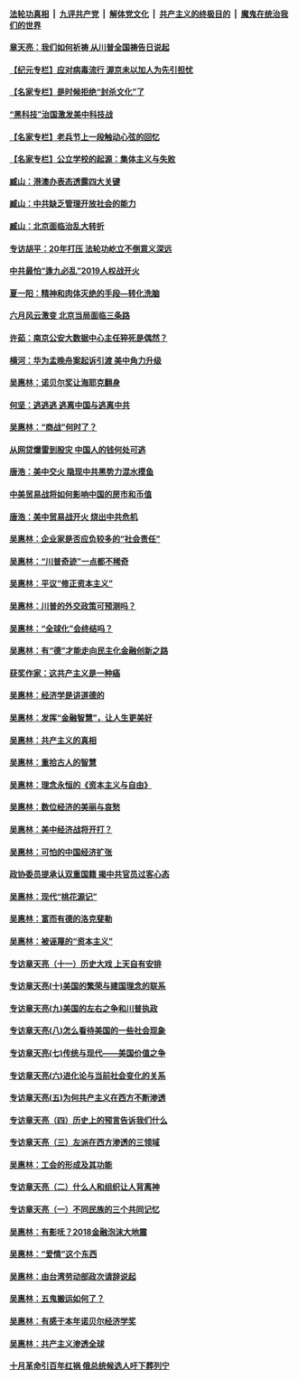 ####  [法轮功真相](../../../../basic/blob/master/README.md?t=07090031) &nbsp;|&nbsp; [九评共产党](../../../../9ping.md/blob/master/README.md?t=07090031) &nbsp;|&nbsp; [解体党文化](../../../../jtdwh.md/blob/master/README.md?t=07090031)  &nbsp;|&nbsp; [共产主义的终极目的](../../../../gczydzjmd.md/blob/master/README.md?t=07090031) &nbsp;|&nbsp; [魔鬼在统治我们的世界](../../../../mgztzwmdsj.md/blob/master/README.md?t=07090031) 

#### [章天亮：我们如何祈祷 从川普全国祷告日说起](../pages/nsc423/n11944627.md?t=07090031) 

#### [【纪元专栏】应对病毒流行 渥京未以加人为先引担忧](../pages/nsc423/n11875714.md?t=07090031) 

#### [【名家专栏】是时候拒绝“封杀文化”了](../pages/nsc423/n11814093.md?t=07090031) 

#### [“黑科技”治国激发美中科技战](../pages/nsc423/n11638056.md?t=07090031) 

#### [【名家专栏】老兵节上一段触动心弦的回忆](../pages/nsc423/n11646016.md?t=07090031) 

#### [【名家专栏】公立学校的起源：集体主义与失败](../pages/nsc423/n11601833.md?t=07090031) 

#### [臧山：港澳办表态透露四大关键](../pages/nsc423/n11421628.md?t=07090031) 

#### [臧山：中共缺乏管理开放社会的能力](../pages/nsc423/n11407457.md?t=07090031) 

#### [臧山：北京面临治乱大转折](../pages/nsc423/n11406895.md?t=07090031) 

#### [专访胡平：20年打压 法轮功屹立不倒意义深远](../pages/nsc423/n11398800.md?t=07090031) 

#### [中共最怕“逢九必乱”2019人权战开火](../pages/nsc423/n11385248.md?t=07090031) 

#### [夏一阳：精神和肉体灭绝的手段—转化洗脑](../pages/nsc423/n11368250.md?t=07090031) 

#### [六月风云激变 北京当局面临三条路](../pages/nsc423/n11313668.md?t=07090031) 

#### [许茹：南京公安大数据中心主任猝死是偶然？](../pages/nsc423/n11064744.md?t=07090031) 

#### [横河：华为孟晚舟案起诉引渡 美中角力升级](../pages/nsc423/n11027230.md?t=07090031) 

#### [吴惠林：诺贝尔奖让海耶克翻身](../pages/nsc423/n10890049.md?t=07090031) 

#### [何坚：逃逃逃 逃离中国与逃离中共](../pages/nsc423/n10592891.md?t=07090031) 

#### [吴惠林：“商战”何时了？](../pages/nsc423/n10573558.md?t=07090031) 

#### [从网贷爆雷到股灾 中国人的钱何处可逃](../pages/nsc423/n10572800.md?t=07090031) 

#### [唐浩：美中交火 隐现中共黑势力混水摸鱼](../pages/nsc423/n10544040.md?t=07090031) 

#### [中美贸易战将如何影响中国的房市和币值](../pages/nsc423/n10543697.md?t=07090031) 

#### [唐浩：美中贸易战开火 烧出中共危机](../pages/nsc423/n10540126.md?t=07090031) 

#### [吴惠林：企业家是否应负较多的“社会责任”](../pages/nsc423/n10535022.md?t=07090031) 

#### [吴惠林：“川普奇迹”一点都不稀奇](../pages/nsc423/n10512808.md?t=07090031) 

#### [吴惠林：平议“修正资本主义”](../pages/nsc423/n10495724.md?t=07090031) 

#### [吴惠林：川普的外交政策可预测吗？](../pages/nsc423/n10462387.md?t=07090031) 

#### [吴惠林：“全球化”会终结吗？](../pages/nsc423/n10452838.md?t=07090031) 

#### [吴惠林：有“德”才能走向民主化金融创新之路](../pages/nsc423/n10432292.md?t=07090031) 

#### [获奖作家：这共产主义是一种癌](../pages/nsc423/n10431541.md?t=07090031) 

#### [吴惠林：经济学是讲道德的](../pages/nsc423/n10398014.md?t=07090031) 

#### [吴惠林：发挥“金融智慧”，让人生更美好](../pages/nsc423/n10375019.md?t=07090031) 

#### [吴惠林：共产主义的真相](../pages/nsc423/n10351394.md?t=07090031) 

#### [吴惠林：重拾古人的智慧](../pages/nsc423/n10337691.md?t=07090031) 

#### [吴惠林：理念永恒的《资本主义与自由》](../pages/nsc423/n10316274.md?t=07090031) 

#### [吴惠林：数位经济的美丽与哀愁](../pages/nsc423/n10292946.md?t=07090031) 

#### [吴惠林：美中经济战将开打？](../pages/nsc423/n10258825.md?t=07090031) 

#### [吴惠林：可怕的中国经济扩张](../pages/nsc423/n10219147.md?t=07090031) 

#### [政协委员提承认双重国籍 揭中共官员过客心态](../pages/nsc423/n10208809.md?t=07090031) 

#### [吴惠林：现代“桃花源记”](../pages/nsc423/n10185234.md?t=07090031) 

#### [吴惠林：富而有德的洛克斐勒](../pages/nsc423/n10142264.md?t=07090031) 

#### [吴惠林：被诬蔑的“资本主义”](../pages/nsc423/n10124816.md?t=07090031) 

#### [专访章天亮（十一）历史大戏 上天自有安排](../pages/nsc423/n10094905.md?t=07090031) 

#### [专访章天亮(十)美国的繁荣与建国理念的联系](../pages/nsc423/n10094899.md?t=07090031) 

#### [专访章天亮(九)美国的左右之争和川普执政](../pages/nsc423/n10094889.md?t=07090031) 

#### [专访章天亮(八)怎么看待美国的一些社会现象](../pages/nsc423/n10094857.md?t=07090031) 

#### [专访章天亮(七)传统与现代——美国价值之争](../pages/nsc423/n10093140.md?t=07090031) 

#### [专访章天亮(六)进化论与当前社会变化的关系](../pages/nsc423/n10092036.md?t=07090031) 

#### [专访章天亮(五)为何共产主义在西方不断渗透](../pages/nsc423/n10083620.md?t=07090031) 

#### [专访章天亮（四）历史上的预言告诉我们什么](../pages/nsc423/n10083606.md?t=07090031) 

#### [专访章天亮（三）左派在西方渗透的三领域](../pages/nsc423/n10081115.md?t=07090031) 

#### [吴惠林：工会的形成及其功能](../pages/nsc423/n10080633.md?t=07090031) 

#### [专访章天亮（二）什么人和组织让人背离神](../pages/nsc423/n10076637.md?t=07090031) 

#### [专访章天亮（一）不同民族的三个共同记忆](../pages/nsc423/n10074188.md?t=07090031) 

#### [吴惠林：有影呒？2018金融泡沫大地震](../pages/nsc423/n10040534.md?t=07090031) 

#### [吴惠林：“爱情”这个东西](../pages/nsc423/n10019423.md?t=07090031) 

#### [吴惠林：由台湾劳动部政次请辞说起](../pages/nsc423/n9979679.md?t=07090031) 

#### [吴惠林：五鬼搬运如何了？](../pages/nsc423/n9925338.md?t=07090031) 

#### [吴惠林：有感于本年诺贝尔经济学奖](../pages/nsc423/n9871883.md?t=07090031) 

#### [吴惠林：共产主义渗透全球](../pages/nsc423/n9812748.md?t=07090031) 

#### [十月革命引百年红祸 俄总统候选人吁下葬列宁](../pages/nsc423/n9810182.md?t=07090031) 

